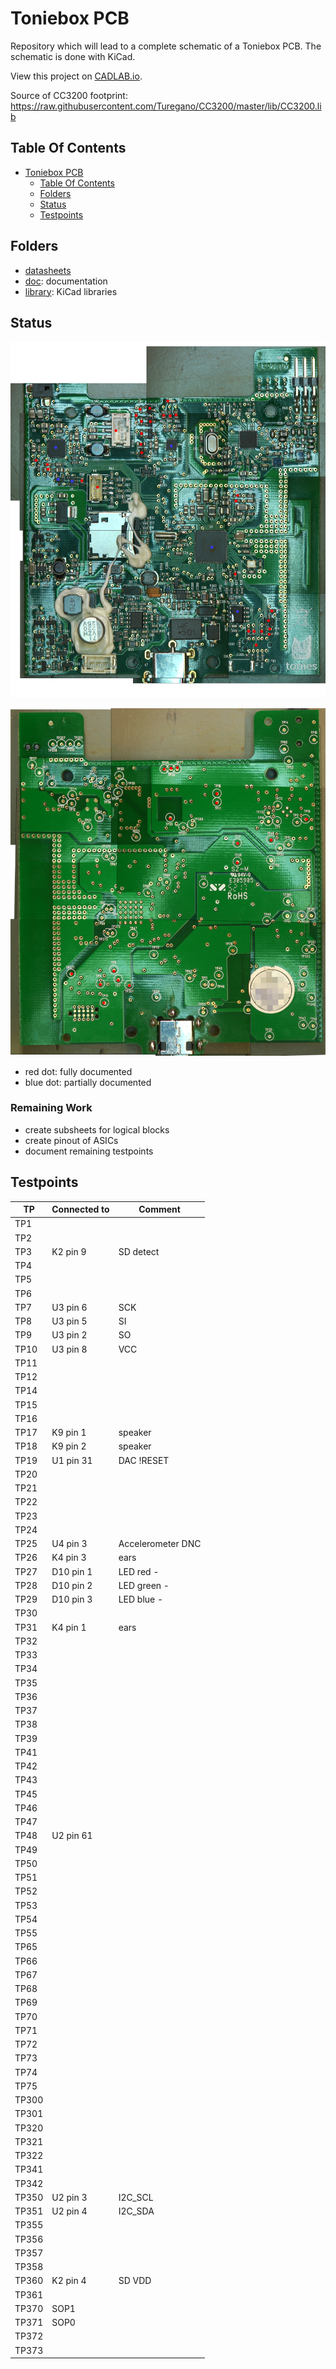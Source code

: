 

# Toniebox PCB

Repository which will lead to a complete schematic of a Toniebox PCB. The schematic is done with KiCad.

View this project on [CADLAB.io](https://cadlab.io/project/2472). 

Source of CC3200 footprint: https://raw.githubusercontent.com/Turegano/CC3200/master/lib/CC3200.lib



## Table Of Contents
- [Toniebox PCB](#toniebox-pcb)
  - [Table Of Contents](#table-of-contents)
  - [Folders](#folders)
  - [Status](#status)
  - [Testpoints](#testpoints)


## Folders

* [datasheets](datasheets/)
* [doc](doc/): documentation
* [library](library/): KiCad libraries

## Status


![Top](doc/progress_top.png)

![Bottom](doc/progress_bottom.png)

* red dot: fully documented
* blue dot: partially documented

### Remaining Work

* create subsheets for logical blocks
* create pinout of ASICs
* document remaining testpoints
  

## Testpoints

| TP    | Connected to | Comment           |
| ----- | ------------ | ----------------- |
| TP1   |              |                   |
| TP2   |              |                   |
| TP3   | K2 pin 9     | SD detect         |
| TP4   |              |                   |
| TP5   |              |                   |
| TP6   |              |                   |
| TP7   | U3 pin 6     | SCK               |
| TP8   | U3 pin 5     | SI                |
| TP9   | U3 pin 2     | SO                |
| TP10  | U3 pin 8     | VCC               |
| TP11  |              |                   |
| TP12  |              |                   |
| TP14  |              |                   |
| TP15  |              |                   |
| TP16  |              |                   |
| TP17  | K9 pin 1     | speaker           |
| TP18  | K9 pin 2     | speaker           |
| TP19  | U1 pin 31    | DAC !RESET        |
| TP20  |              |                   |
| TP21  |              |                   |
| TP22  |              |                   |
| TP23  |              |                   |
| TP24  |              |                   |
| TP25  | U4 pin 3     | Accelerometer DNC |
| TP26  | K4 pin 3     | ears              |
| TP27  | D10 pin 1    | LED red -         |
| TP28  | D10 pin 2    | LED green -       |
| TP29  | D10 pin 3    | LED blue -        |
| TP30  |              |                   |
| TP31  | K4 pin 1     | ears              |
| TP32  |              |                   |
| TP33  |              |                   |
| TP34  |              |                   |
| TP35  |              |                   |
| TP36  |              |                   |
| TP37  |              |                   |
| TP38  |              |                   |
| TP39  |              |                   |
| TP41  |              |                   |
| TP42  |              |                   |
| TP43  |              |                   |
| TP45  |              |                   |
| TP46  |              |                   |
| TP47  |              |                   |
| TP48  | U2 pin 61    |
| TP49  |              |                   |
| TP50  |              |                   |
| TP51  |              |                   |
| TP52  |              |                   |
| TP53  |              |                   |
| TP54  |              |                   |
| TP55  |              |                   |
| TP65  |              |                   |
| TP66  |              |                   |
| TP67  |              |                   |
| TP68  |              |                   |
| TP69  |              |                   |
| TP70  |              |                   |
| TP71  |              |                   |
| TP72  |              |                   |
| TP73  |              |                   |
| TP74  |              |                   |
| TP75  |              |                   |
| TP300 |              |                   |
| TP301 |              |                   |
| TP320 |              |                   |
| TP321 |              |                   |
| TP322 |              |                   |
| TP341 |              |                   |
| TP342 |              |                   |
| TP350 | U2 pin 3     | I2C_SCL           |
| TP351 | U2 pin 4     | I2C_SDA           |
| TP355 |              |                   |
| TP356 |              |                   |
| TP357 |              |                   |
| TP358 |              |                   |
| TP360 | K2 pin 4     | SD VDD            |
| TP361 |              |                   |
| TP370 | SOP1         |                   |
| TP371 | SOP0         |                   |
| TP372 |              |                   |
| TP373 |              |                   |
